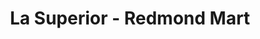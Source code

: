 ---
title: "La Superior - Redmond Mart"
url: /redmond/la-superior-redmond-mart/
shop: convenience
---